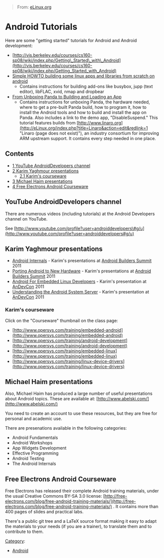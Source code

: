 > From: [eLinux.org](http://eLinux.org/Android_Tutorials "http://eLinux.org/Android_Tutorials")


# Android Tutorials



Here are some "getting started" tutorials for Android and Android
development:

-   [http://vis.berkeley.edu/courses/cs160-sp08/wiki/index.php/Getting\_Started\_with\_Android](http://vis.berkeley.edu/courses/cs160-sp08/wiki/index.php/Getting_Started_with_Android)
-   [Simple HOWTO building some linux apps and libraries from scratch on
    android](http://forum.xda-developers.com/showthread.php?t=631818)
    -   Contains instructions for building add-ons like busybox, jupp
        (text editor), libFLAC, xvid, nmap and dropbear
-   [From Unboxing Panda to Building and Loading an
    App](http://eLinux.org/Android_Tutorials_Unbox_to_App "Android Tutorials Unbox to App")
    -   Contains instructions for unboxing Panda, the hardware needed,
        where to get a pre-built Panda build, how to program it, how to
        install the Android tools and how to build and install the app
        on Panda. Also includes a link to the demo app,
        "DisableSuspend." This tutorial features builds from
        [http://www.linaro.org](http://eLinux.org/index.php?title=Linaro&action=edit&redlink=1 "Linaro (page does not exist)"),
        an industry consortium for improving ARM upstream support. It
        contains every step needed in one place.

## Contents

-   [1 YouTube AndroidDevelopers
    channel](#youtube-androiddevelopers-channel)
-   [2 Karim Yaghmour presentations](#karim-yaghmour-presentations)
    -   [2.1 Karim's courseware](#karim-s-courseware)
-   [3 Michael Haim presentations](#michael-haim-presentations)
-   [4 Free Electrons Android
    Courseware](#free-electrons-android-courseware)

## YouTube AndroidDevelopers channel

There are numerous videos (including tutorials) at the Android
Developers channel on YouTube.

See
[http://www.youtube.com/profile?user=androiddevelopers\#g/u](http://www.youtube.com/profile?user=androiddevelopers#g/u)

## Karim Yaghmour presentations

-   [Android Internals](http://www.opersys.com/blog/abs-march2011) -
    Karim's presentations at [Android Builders
    Summit](http://events.linuxfoundation.org/events/android-builders-summit)
    2011
-   [Porting Android to New
    Hardware](http://www.opersys.com/blog/abs-march2011) - Karim's
    presentations at [Android Builders
    Summit](http://events.linuxfoundation.org/events/android-builders-summit)
    2011
-   [Android For Embedded Linux
    Developers](http://www.opersys.com/blog/andevcon-march2011) -
    Karim's presentation at [AnDevCon](http://www.andevcon.com/) 2011
-   [Understanding the Android System
    Server](http://www.opersys.com/blog/andevcon-march2011) - Karim's
    presentation at [AnDevCon](http://www.andevcon.com/) 2011

### Karim's courseware

Click on the "Courseware" thumbnail on the class page:

-   [http://www.opersys.com/training/embedded-android](http://www.opersys.com/training/embedded-android)
-   [http://www.opersys.com/training/android-development](http://www.opersys.com/training/android-development)
-   [http://www.opersys.com/training/embedded-linux](http://www.opersys.com/training/embedded-linux)
-   [http://www.opersys.com/training/linux-device-drivers](http://www.opersys.com/training/linux-device-drivers)

## Michael Haim presentations

Also, Michael Haim has produced a large number of useful presentations
about Android topics. These are available at:
[http://www.abelski.com/](http://www.abelski.com/)

You need to create an account to use these resources, but they are free
for personal and academic use.

There are presenations available in the following categories:

-   Android Fundamentals
-   Android Workshops
-   App Widgets Development
-   Effective Programming
-   Android Testing
-   The Android Internals

## Free Electrons Android Courseware

Free Electrons has released their complete Android training materials,
under the usual Creative Commons BY-SA 3.0 license:
[http://free-electrons.com/blog/free-android-training-materials/](http://free-electrons.com/blog/free-android-training-materials/)
. It contains more than 400 pages of slides and practical labs.

There's a public git tree and a LaTeX source format making it easy to
adapt the materials to your needs (if you are a trainer), to translate
them and to contribute to them.


[Category](http://eLinux.org/Special:Categories "Special:Categories"):

-   [Android](http://eLinux.org/Category:Android "Category:Android")

